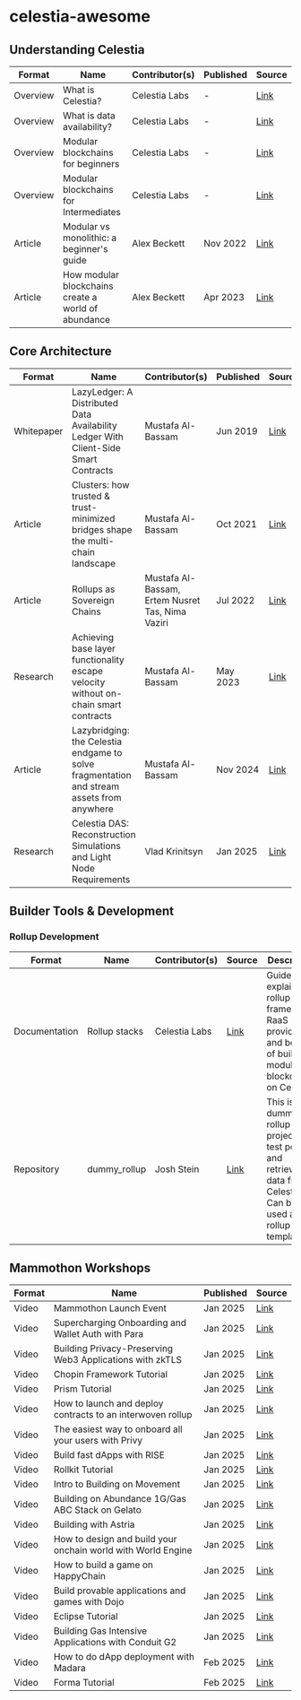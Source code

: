# celestia-awesome

## Understanding Celestia

| Format     | Name                                                      | Contributor(s)   | Published | Source                                                                               |
|------------|-----------------------------------------------------------|------------------|-----------|--------------------------------------------------------------------------------------|
| Overview   | What is Celestia?                                         | Celestia Labs    | -         | [Link](https://celestia.org/what-is-celestia/)                                       |
| Overview   | What is data availability?                                | Celestia Labs    | -         | [Link](https://celestia.org/what-is-da/)                                             |
| Overview   | Modular blockchains for beginners                         | Celestia Labs    | -         | [Link](https://celestia.org/learn/beginners/modular-blockchains-for-beginners/)      |
| Overview   | Modular blockchains for Intermediates                     | Celestia Labs    | -         | [Link](https://celestia.org/learn/intermediates/modular-and-monolithic-blockchains/) |
| Article    | Modular vs monolithic: a beginner's guide                 | Alex Beckett     | Nov 2022  | [Link](https://blog.celestia.org/modular-vs-monolithic-a-beginners-guide/)           |
| Article    | How modular blockchains create a world of abundance       | Alex Beckett     | Apr 2023  | [Link](https://blog.celestia.org/abundant-blockchains/)                              |

## Core Architecture

| Format     | Name                                                                                      | Contributor(s)                                   | Published  | Source                                                                   |
|------------|-------------------------------------------------------------------------------------------|--------------------------------------------------|------------|--------------------------------------------------------------------------|
| Whitepaper | LazyLedger: A Distributed Data Availability Ledger With Client-Side Smart Contracts       | Mustafa Al-Bassam                                | Jun 2019 | [Link](https://arxiv.org/abs/1905.09274)                                   |
| Article    | Clusters: how trusted & trust-minimized bridges shape the multi-chain landscape           | Mustafa Al-Bassam                                | Oct 2021 | [Link](https://blog.celestia.org/clusters/)                                |
| Article    | Rollups as Sovereign Chains                                                               | Mustafa Al-Bassam, Ertem Nusret Tas, Nima Vaziri | Jul 2022 | [Link](https://blog.celestia.org/sovereign-rollup-chains/)                 |
| Research   | Achieving base layer functionality escape velocity without on-chain smart contracts       | Mustafa Al-Bassam                                | May 2023 | [Link](https://forum.celestia.org/t/achieving-base-layer-functionality-escape-velocity-without-on-chain-smart-contracts-using-sovereign-zk-rollups/95) |
| Article    | Lazybridging: the Celestia endgame to solve fragmentation and stream assets from anywhere | Mustafa Al-Bassam                                | Nov 2024 | [Link](https://blog.celestia.org/lazybridging/)                             |
| Research   | Celestia DAS: Reconstruction Simulations and Light Node Requirements                      | Vlad Krinitsyn                                   | Jan 2025 | [Link](https://forum.celestia.org/t/celestia-das-reconstruction-simulations-and-light-node-requirements/1891) |

## Builder Tools & Development

### Rollup Development

| Format        | Name                                                                                      | Contributor(s)          | Source                                                 | Description                                            |
|---------------|-------------------------------------------------------------------------------------------|-------------------------|--------------------------------------------------------|--------------------------------------------------------|
| Documentation | Rollup stacks                                                                             | Celestia Labs           | [Link](https://docs.celestia.org/how-to-guides/rollup-stacks)       | Guide explaining rollup frameworks, RaaS providers, and benefits of building modular blockchains on Celestia. |
| Repository    | dummy_rollup                                                                              | Josh Stein              | [Link](https://github.com/jcstein/dummy_rollup/)       | This is a dummy rollup project to test posting and retrieving data from Celestia. Can be used as rollup template. |

## Mammothon Workshops

| Format  | Name                                                         | Published | Source                               |
|---------|--------------------------------------------------------------|-----------|--------------------------------------|
| Video   | Mammothon Launch Event                                       | Jan 2025  | [Link](https://youtu.be/3Tb3NpFR5ww) |
| Video   | Supercharging Onboarding and Wallet Auth with Para           | Jan 2025  | [Link](https://youtu.be/_-6YJIZF4uY) |
| Video   | Building Privacy-Preserving Web3 Applications with zkTLS     | Jan 2025  | [Link](https://youtu.be/YQVG6_qZNWI) |
| Video   | Chopin Framework Tutorial                                    | Jan 2025  | [Link](https://youtu.be/1yrwmWHf2vU) |
| Video   | Prism Tutorial                                               | Jan 2025  | [Link](https://youtu.be/BWGAnuL3GOQ) |
| Video   | How to launch and deploy contracts to an interwoven rollup   | Jan 2025  | [Link](https://youtu.be/ToQ8UrUnXAQ) |
| Video   | The easiest way to onboard all your users with Privy         | Jan 2025  | [Link](https://youtu.be/ueW1zCjOJBo) |
| Video   | Build fast dApps with RISE                                   | Jan 2025  | [Link](https://youtu.be/Oq-K2GSyozo) |
| Video   | Rollkit Tutorial                                             | Jan 2025  | [Link](https://youtu.be/SG8ReeNlGaA) |
| Video   | Intro to Building on Movement                                | Jan 2025  | [Link](https://youtu.be/nOge11wZbZU) |
| Video   | Building on Abundance 1G/Gas ABC Stack on Gelato             | Jan 2025  | [Link](https://youtu.be/To6ZBwcpsb0) |
| Video   | Building with Astria                                         | Jan 2025  | [Link](https://youtu.be/-jJ-JUT8nkI) |
| Video   | How to design and build your onchain world with World Engine | Jan 2025  | [Link](https://youtu.be/BCl-89ob120) |
| Video   | How to build a game on HappyChain                            | Jan 2025  | [Link](https://youtu.be/ZWQ4bHj5J9w) |
| Video   | Build provable applications and games with Dojo              | Jan 2025  | [Link](https://youtu.be/sj0lJjufby4) |
| Video   | Eclipse Tutorial                                             | Jan 2025  | [Link](https://youtu.be/gwEXCHTZkzc) |
| Video   | Building Gas Intensive Applications with Conduit G2          | Jan 2025  | [Link](https://youtu.be/t82-Q-NgxQQ) |
| Video   | How to do dApp deployment with Madara                        | Feb 2025  | [Link](https://youtu.be/4dNJoOntC9o) |
| Video   | Forma Tutorial                                               | Feb 2025  | [Link](https://youtu.be/8NLUbwooORw) |

